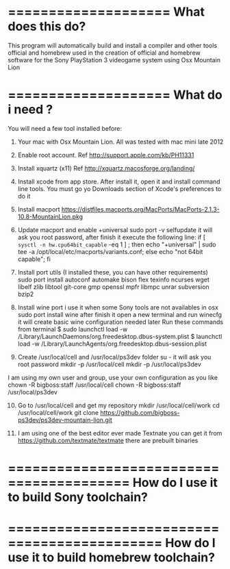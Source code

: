 ====================
 What does this do?
====================

 This program will automatically build and install a compiler and other
 tools official and homebrew used in the creation of official and homebrew 
 software for the Sony PlayStation 3 videogame system using Osx Mountain Lion

====================
 What do i need ?
====================

 You will need a few tool installed before:
  
 1) Your mac with Osx Mountain Lion. All was tested with mac mini late 2012
  
 2) Enable root account. Ref http://support.apple.com/kb/PH11331
  
 3) Install xquartz (x11) Ref http://xquartz.macosforge.org/landing/
  
 4) Install xcode from app store. After install it, open it and install command line tools.       You must go yo Downloads section of Xcode's preferences to do it
  
 5) Install macport https://distfiles.macports.org/MacPorts/MacPorts-2.1.3-10.8-MountainLion.pkg
  
 6) Update macport and enable +universal
 sudo port -v selfupdate
 it will ask you root password, after finish it execute the following line:
 if [ `sysctl -n hw.cpu64bit_capable` -eq 1 ] ; then echo "+universal" | sudo tee -a /opt/local/etc/macports/variants.conf; else echo "not 64bit capable"; fi
  
 7) Install port utils (I installed these, you can have other requirements)  
sudo port install autoconf automake bison flex texinfo ncurses wget libelf zlib libtool git-core gmp openssl mpfr libmpc unrar subversion bzip2
  
 8) Install wine port i use it when some Sony tools are not availables in osx 
 sudo port install wine
 after finish it open a new terminal and run
 winecfg
 it will create basic wine configuration needed later 
 Run these commands from terminal
 $ sudo launchctl load -w /Library/LaunchDaemons/org.freedesktop.dbus-system.plist
 $ launchctl load -w /Library/LaunchAgents/org.freedesktop.dbus-session.plist
  
 9) Create /usr/local/cell and /usr/local/ps3dev folder
 su -
 it will ask you root password
 mkdir -p /usr/local/cell
 mkdir -p /usr/local/ps3dev
  
 I am using my own user and group, use your own configuration as you like
 chown -R bigboss:staff /usr/local/cell
 chown -R bigboss:staff /usr/local/ps3dev
  
 10) Go to /usr/local/cell and get my repository
 mkdir /usr/local/cell/work
 cd /usr/local/cell/work
 git clone https://github.com/bigboss-ps3dev/ps3dev-mountain-lion.git
 
 11) I am using one of the best editor ever made Textnate you can get it from https://github.com/textmate/textmate there are prebuilt binaries 
 
 =========================================
  How do I use it to build Sony toolchain?
 =========================================
 
 
 
 
 =============================================
  How do I use it to build homebrew toolchain?
 =============================================
 
 